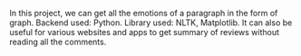 In this project, we can get all the emotions of a paragraph in the form of graph.
Backend used: Python.
Library used: NLTK, Matplotlib.
It can also be useful for various websites and apps to get summary of reviews without reading all the comments.
